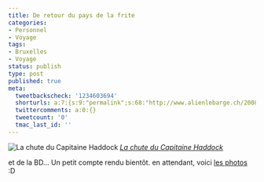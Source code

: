```yaml
---
title: De retour du pays de la frite
categories:
- Personnel
- Voyage
tags:
- Bruxelles
- Voyage
status: publish
type: post
published: true
meta:
  tweetbackscheck: '1234603694'
  shorturls: a:7:{s:9:"permalink";s:68:"http://www.alienlebarge.ch/2008/01/25/de-retour-du-pays-de-la-frite/";s:7:"tinyurl";s:25:"http://tinyurl.com/awqd2h";s:4:"isgd";s:17:"http://is.gd/isjL";s:5:"bitly";s:20:"http://bit.ly/4vQDQ8";s:5:"snipr";s:22:"http://snipr.com/bc6x5";s:5:"snurl";s:22:"http://snurl.com/bc6x5";s:7:"snipurl";s:24:"http://snipurl.com/bc6x5";}
  twittercomments: a:0:{}
  tweetcount: '0'
  tmac_last_id: ''
---
```

 <img src="http://farm3.static.flickr.com/2016/2218051263_880eb4d5a9.jpg" alt="La chute du Capitaine Haddock" />
<em><a href="http://www.flickr.com/photos/alienlebarge/2218051263/" title="photo sharing">La chute du Capitaine Haddock</a></em>

et de la BD...
Un petit compte rendu bientôt. en attendant, voici <a href="http://www.flickr.com/photos/alienlebarge/sets/72157603794119881/" title="Les photos de bruxelles">les photos</a> :D
